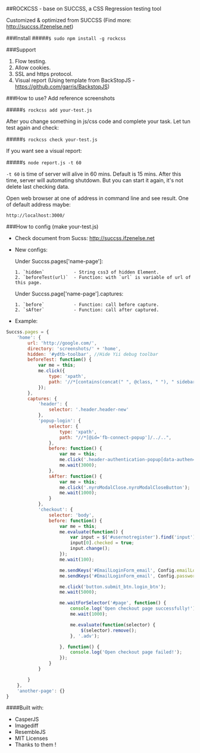##ROCKCSS - base on SUCCSS, a CSS Regression testing tool

Customized & optimized from SUCCSS (Find more: http://succss.ifzenelse.net)

###Install
#####```$ sudo npm install -g rockcss```

###Support
1. Flow testing.
2. Allow cookies.
3. SSL and https protocol.
4. Visual report (Using template from BackStopJS - https://github.com/garris/BackstopJS)

###How to use?
Add reference screenshots

#####```$ rockcss add your-test.js```

After you change something in js/css code and complete your task. Let tun test again and check:

#####```$ rockcss check your-test.js```

If you want see a visual report:

#####```$ node report.js -t 60```

`-t 60` is time of server will alive in 60 mins. Default is 15 mins. After this time, server will automating shutdown. But you can start it again, it's not delete last checking data.

Open web browser at one of address in command line and see result. One of default address maybe:

``` http://localhost:3000/ ```


###How to config (make your-test.js)
- Check document from Sucss: http://succss.ifzenelse.net
- New configs:
  
  Under Succss.pages['name-page']:
      
      1. `hidden`           - String css3 of hidden Element.
      2. `beforeTest(url)`  - Function: with `url` is variable of url of this page.
  
  Under Succss.page['name-page'].captures:
      
      1. `before`           - Function: call before capture.
      2. `sAfter`           - Function: call after captured.

- Example:

```javascript
Succss.pages = {
    'home': {
        url: 'http://google.com/',
        directory: 'screenshots/' + 'home',
        hidden: '#ydtb-toolbar', //Hide Yii debug toolbar
        beforeTest: function() {
            var me = this;
            me.click({
                type: 'xpath',
                path: '//*[contains(concat(" ", @class, " "), " sidebar__list ")]//a[2]'
            });
        },
        captures: {
            'header': {
                selector: '.header.header-new'
            },
            'popup-login': {
                selector: {
                    type: 'xpath',
                    path: "//*[@id='fb-connect-popup']/../..",
                },
                before: function() {
                    var me = this;
                    me.click('.header-authentication-popup[data-authen="0"]');
                    me.wait(3000);
                },
                sAfter: function() {
                    var me = this;
                    me.click('.nyroModalClose.nyroModalCloseButton');
                    me.wait(1000);
                }
            },
            'checkout': {
                selector: 'body',
                before: function() {
                    var me = this;
                    me.evaluate(function() {
                        var input = $('#usernotregister').find('input');
                        input[0].checked = true;
                        input.change();
                    });
                    me.wait(100);

                    me.sendKeys('#EmailLoginForm_email', Config.emailLogin); // Fill your email address to login
                    me.sendKeys('#EmailLoginForm_email', Config.passwordLogin); // Fill your password to login

                    me.click('button.submit_btn.login_btn');
                    me.wait(5000);

                    me.waitForSelector('#page', function() {
                        console.log('Open checkout page successfully!');
                        me.wait(1000);

                        me.evaluate(function(selector) {
                            $(selector).remove();
                        }, '.adv');

                    }, function() {
                        console.log('Open checkout page failed!');
                    });
                }
            }

        }
    },
    'another-page': {}
}
```

####Built with:
- CasperJS
- Imagediff
- ResembleJS
- MIT Licenses
- Thanks to them !

